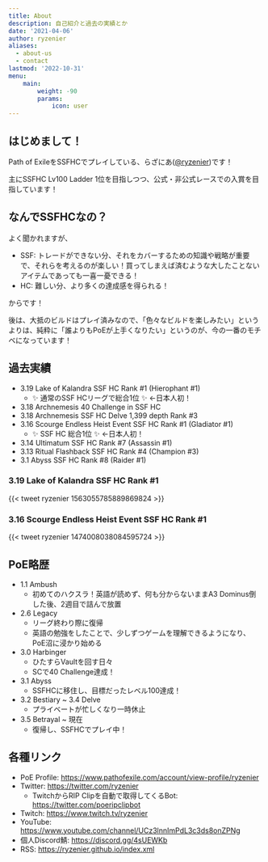 ```yaml
---
title: About
description: 自己紹介と過去の実績とか
date: '2021-04-06'
author: ryzenier
aliases:
  - about-us
  - contact
lastmod: '2022-10-31'
menu:
    main: 
        weight: -90
        params:
            icon: user
---
```


## はじめまして！

Path of ExileをSSFHCでプレイしている、らざにあ([@ryzenier](https://twitter.com/ryzenier))です！

主にSSFHC Lv100 Ladder 1位を目指しつつ、公式・非公式レースでの入賞を目指しています！

## なんでSSFHCなの？

よく聞かれますが、

- SSF: トレードができない分、それをカバーするための知識や戦略が重要で、それらを考えるのが楽しい！買ってしまえば済むような大したことないアイテムであっても一喜一憂できる！
- HC: 難しい分、より多くの達成感を得られる！

からです！

後は、大抵のビルドはプレイ済みなので、「色々なビルドを楽しみたい」というよりは、純粋に「誰よりもPoEが上手くなりたい」というのが、今の一番のモチベになっています！

## 過去実績

- 3.19 Lake of Kalandra SSF HC Rank #1 (Hierophant #1)
    - :sparkles: 通常のSSF HCリーグで総合1位 :sparkles: ←日本人初！
- 3.18 Archnemesis 40 Challenge in SSF HC
- 3.18 Archnemesis SSF HC Delve 1,399 depth Rank #3
- 3.16 Scourge Endless Heist Event SSF HC Rank #1 (Gladiator #1)
    - :sparkles: SSF HC 総合1位 :sparkles: ←日本人初！
- 3.14 Ultimatum SSF HC Rank #7 (Assassin #1)
- 3.13 Ritual Flashback SSF HC Rank #4 (Champion #3)
- 3.1 Abyss SSF HC Rank #8 (Raider #1)

### 3.19 Lake of Kalandra SSF HC Rank #1

{{< tweet ryzenier 1563055785889869824 >}}

### 3.16 Scourge Endless Heist Event SSF HC Rank #1

{{< tweet ryzenier 1474008038084595724 >}}

## PoE略歴

- 1.1 Ambush
    - 初めてのハクスラ！英語が読めず、何も分からないままA3 Dominus倒した後、2週目で詰んで放置
- 2.6 Legacy
    - リーグ終わり際に復帰
    - 英語の勉強をしたことで、少しずつゲームを理解できるようになり、PoE沼に浸かり始める
- 3.0 Harbinger
    - ひたすらVaultを回す日々
    - SCで40 Challenge達成！
- 3.1 Abyss
    - SSFHCに移住し、目標だったレベル100達成！
- 3.2 Bestiary ~ 3.4 Delve
    - プライベートが忙しくなり一時休止
- 3.5 Betrayal ~ 現在
    - 復帰し、SSFHCでプレイ中！

## 各種リンク

- PoE Profile: https://www.pathofexile.com/account/view-profile/ryzenier
- Twitter: https://twitter.com/ryzenier
    - TwitchからRIP Clipを自動で取得してくるBot: https://twitter.com/poeripclipbot
- Twitch: https://www.twitch.tv/ryzenier
- YouTube: https://www.youtube.com/channel/UCz3lnnImPdL3c3ds8onZPNg
- 個人Discord鯖: https://discord.gg/4sUEWKb
- RSS: https://ryzenier.github.io/index.xml
